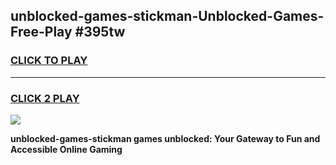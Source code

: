 
## unblocked-games-stickman-Unblocked-Games-Free-Play #395tw
<h3>
<a href="https://us.freeplayer.one?title=unblocked-games-stickman&ref=9M">CLICK TO PLAY</a></h3>
<hr>

<h3>
<a href="https://us.freeplayer.one?title=unblocked-games-stickman&ref=9M">CLICK 2 PLAY</a>
  
</h3>

<a href="https://us.freeplayer.one?title=unblocked-games-stickman&ref=9M"><img src="https://clearcache.store/games.png"></a>


**unblocked-games-stickman games unblocked: Your Gateway to Fun and Accessible Online Gaming**
